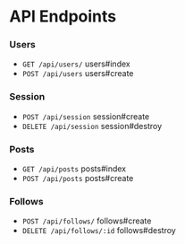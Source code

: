 # API Endpoints

### Users
- `GET /api/users/` users#index
- `POST /api/users` users#create

### Session
- `POST /api/session` session#create
- `DELETE /api/session` session#destroy

### Posts
- `GET /api/posts` posts#index
- `POST /api/posts` posts#create

### Follows
- `POST /api/follows/` follows#create
- `DELETE /api/follows/:id` follows#destroy
